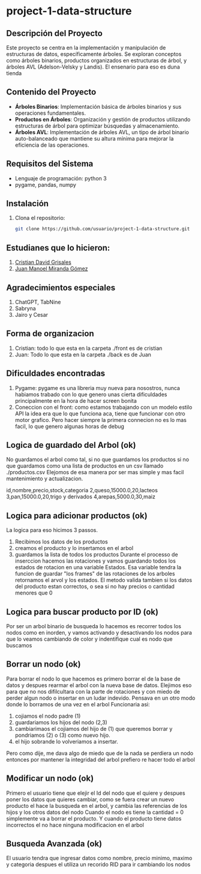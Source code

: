 # project-1-data-structure

## Descripción del Proyecto
Este proyecto se centra en la implementación y manipulación de estructuras de datos, específicamente árboles. Se exploran conceptos como árboles binarios, productos organizados en estructuras de árbol, y árboles AVL (Adelson-Velsky y Landis). El ensenario para eso es duna tienda

## Contenido del Proyecto
- **Árboles Binarios**: Implementación básica de árboles binarios y sus operaciones fundamentales.
- **Productos en Árboles**: Organización y gestión de productos utilizando estructuras de árbol para optimizar búsquedas y almacenamiento.
- **Árboles AVL**: Implementación de árboles AVL, un tipo de árbol binario auto-balanceado que mantiene su altura mínima para mejorar la eficiencia de las operaciones.

## Requisitos del Sistema
- Lenguaje de programación: python 3
- pygame, pandas, numpy

## Instalación
1. Clona el repositorio:
   ```bash
   git clone https://github.com/usuario/project-1-data-structure.git

## Estudianes que lo hicieron:
1. <a href = "https://github.com/Cristian46310">Cristian David Grisales</a>
2. <a href = "https://github.com/JuManoel">Juan Manoel Miranda Gómez</a>

## Agradecimientos especiales
1. ChatGPT, TabNine
2. Sabryna
3. Jairo y Cesar

## Forma de organizacion
1. Cristian: todo lo que esta en la carpeta ./front es de cristian
2. Juan: Todo lo que esta en la carpeta ./back es de Juan

## Dificuldades encontradas
1. Pygame: pygame es una libreria muy nueva para nosostros, nunca habiamos trabado con
lo que genero unas cierta dificuldades principalmente en la hora de hacer screen bonita
2. Coneccion con el front: como estamos trabajando con un modelo estilo API la idea era que 
lo que funciona aca, tiene que funcionar con otro motor grafico. Pero hacer siempre la
primera connecion no es lo mas facil, lo que genero algunas horas de debug

## Logica de guardado del Arbol (ok)
No guardamos el arbol como tal, si no que guardamos los productos
si no que guardamos como una lista de productos en un csv llamado
./productos.csv Elejomos de esa manera por ser mas simple y mas facil
mantenimiento y actualizacion.

id,nombre,precio,stock,categoria
2,queso,15000.0,20,lacteos
3,pan,15000.0,20,trigo y derivados
4,arepas,5000.0,30,maiz

## Logica para adicionar productos (ok)
La logica para eso hicimos 3 passos.
1. Recibimos los datos de los productos
2. creamos el producto y lo insertamos en el arbol
3. guardamos la lista de todos los productos
Durante el processo de inserccion hacemos las rotaciones y vamos guardando
todos los estados de rotacion en una variable Estados. Esa variable tendra la 
funcion de guardar "los frames" de las rotaciones de los arboles
retornamos el arvol y los estados.
El metodo valida tambien si los datos del producto estan correctos, o sea
si no hay precios o cantidad menores que 0

## Logica para buscar producto por ID (ok)
Por ser un arbol binario de busqueda lo hacemos es recorrer todos los nodos
como en inorden, y vamos activando y desactivando los nodos para que lo veamos cambiando
de color y indentifique cual es nodo que buscamos

## Borrar un nodo (ok)
Para borrar el nodo lo que hacemos es primero borrar el de la base de datos
y despues rearmar el arbol con la nueva base de datos.
Elejimos eso para que no nos difilcultara con la parte de rotaciones y con miedo de
perder algun nodo o insertar en un ludar indevido.
Pensava en un otro modo donde lo borramos de una vez en el arbol
Funcionaria asi: 
1. cojiamos el nodo padre (1)
2. guardariamos los hijos del nodo (2,3)
3. cambiarimaos el cojiamos del hijo de (1) que queremos borrar y 
pondriamos (2) o (3) como nuevo hijo.
4. el hijo sobrande lo volveriamos a insertar.

Pero como dije, me dava algo de miedo que de la nada se perdiera un nodo
entonces por mantener la integridad del arbol prefiero re hacer todo el arbol

## Modificar un nodo (ok)
Primero el usuario tiene que elejir el Id del nodo que el quiere y despues poner
los datos que quieres cambiar, como se fuera crear un nuevo producto
el hace la busqueda en el arbol, y cambia las referencias de los hijos y los
otros datos del nodo
Cuando el nodo es tiene la cantidad = 0 simplemente va a borrar el producto.
Y cuando el producto tiene datos incorrectos el no hace ninguna modificacion en el arbol

## Busqueda Avanzada (ok)
El usuario tendra que ingresar datos como nombre, precio minimo, maximo y categoria
despues el utiliza un recorido RID para ir cambiando los nodos
